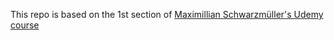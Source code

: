 This repo is based on the 1st section of [Maximillian Schwarzmüller's Udemy course](https://www.udemy.com/ionic-2-the-practical-guide-to-building-ios-android-apps)